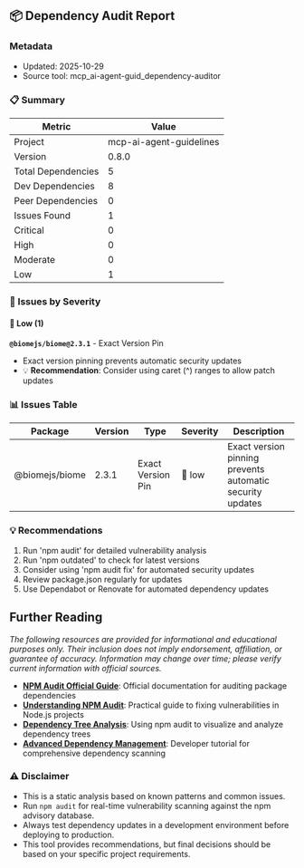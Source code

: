 ## 📦 Dependency Audit Report

### Metadata

- Updated: 2025-10-29
- Source tool: mcp_ai-agent-guid_dependency-auditor

### 📋 Summary

| Metric             | Value                   |
| ------------------ | ----------------------- |
| Project            | mcp-ai-agent-guidelines |
| Version            | 0.8.0                   |
| Total Dependencies | 5                       |
| Dev Dependencies   | 8                       |
| Peer Dependencies  | 0                       |
| Issues Found       | 1                       |
| Critical           | 0                       |
| High               | 0                       |
| Moderate           | 0                       |
| Low                | 1                       |

### 🚨 Issues by Severity

#### 🔵 Low (1)

**`@biomejs/biome@2.3.1`** - Exact Version Pin

- Exact version pinning prevents automatic security updates
- 💡 **Recommendation**: Consider using caret (^) ranges to allow patch updates

### 📊 Issues Table

| Package        | Version | Type              | Severity | Description                                               |
| -------------- | ------- | ----------------- | -------- | --------------------------------------------------------- |
| @biomejs/biome | 2.3.1   | Exact Version Pin | 🔵 low   | Exact version pinning prevents automatic security updates |

### 💡 Recommendations

1. Run 'npm audit' for detailed vulnerability analysis
2. Run 'npm outdated' to check for latest versions
3. Consider using 'npm audit fix' for automated security updates
4. Review package.json regularly for updates
5. Use Dependabot or Renovate for automated dependency updates

## Further Reading

_The following resources are provided for informational and educational purposes only. Their inclusion does not imply endorsement, affiliation, or guarantee of accuracy. Information may change over time; please verify current information with official sources._

- **[NPM Audit Official Guide](https://docs.npmjs.com/auditing-package-dependencies-for-security-vulnerabilities)**: Official documentation for auditing package dependencies
- **[Understanding NPM Audit](https://www.niraj.life/blog/understanding-npm-audit-fixing-vulnerabilities-nodejs/)**: Practical guide to fixing vulnerabilities in Node.js projects
- **[Dependency Tree Analysis](https://www.jit.io/resources/appsec-tools/guide-to-using-npm-audit-to-create-a-dependency-tree)**: Using npm audit to visualize and analyze dependency trees
- **[Advanced Dependency Management](https://www.jit.io/resources/appsec-tools/guide-to-using-npm-audit-to-create-a-dependency-tree)**: Developer tutorial for comprehensive dependency scanning

### ⚠️ Disclaimer

- This is a static analysis based on known patterns and common issues.
- Run `npm audit` for real-time vulnerability scanning against the npm advisory database.
- Always test dependency updates in a development environment before deploying to production.
- This tool provides recommendations, but final decisions should be based on your specific project requirements.
